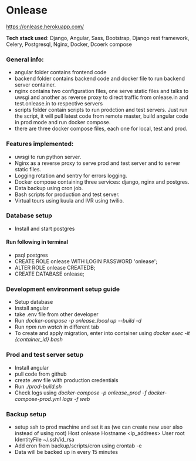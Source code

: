 
# Onlease
https://onlease.herokuapp.com/

**Tech stack used**: Django, Angular, Sass, Bootstrap, Django rest framework, Celery, Postgresql, Nginx, Docker, Dcoerk compose

### General info:
- angular folder contains frontend code
- backend folder contains backend code and docker file to run backend server container.
- nginx contains two configuration files, one serve static files and talks to uwsgi and another as reverse proxy to direct traffic from onlease.in and test.onlease.in to respective servers
- scripts folder contain scripts to run prodction and test servers. Just run the script, it will pull latest code from remote master, build angular code in prod mode and run docker compose.
- there are three docker compose files, each one for local, test and prod.


### Features implemented:
- uwsgi to run python server.
- Nginx as a reverse proxy to serve prod and test server and to server static files.
- Logging rotation and sentry for errors logging.
- Docker compose containing three services: django, nginx and postgres.
- Data backup using cron job.
- Bash scripts for production and test server.
- Virtual tours using kuula and IVR using twilio.

### Database setup
- Install and start postgres
#### Run following in terminal
- psql postgres
- CREATE ROLE onlease WITH LOGIN PASSWORD 'onlease';
- ALTER ROLE onlease CREATEDB;
- CREATE DATABASE onlease;


### Development environment setup guide
- Setup database
- Install angular
- take .env file from other developer
- Run *docker-compose -p onlease_local up --build -d*
- Run *npm run watch* in different tab
- To create and apply migration, enter into container using *docker exec -it {container_id} bash*


### Prod and test server setup
- Install angular
- pull code from github
- create .env file with production credentials
- Run *./prod-build.sh*
- Check logs using *docker-compose -p onlease_prod -f docker-compose-prod.yml logs -f web*


### Backup setup
- setup ssh to prod machine and set it as (we can create new user also instead of using root)
Host onlease
	Hostname <ip_addrees>
	User root
	IdentityFile ~/.ssh/id_rsa
- Add cron from backup/scripts/cron using crontab -e
- Data will be backed up in every 15 minutes
